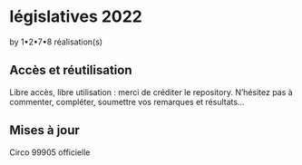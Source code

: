 # législatives 2022

by 1•2•7•8 réalisation(s)


## Accès et réutilisation

Libre accès, libre utilisation : merci de créditer le repository.
N’hésitez pas à commenter, compléter, soumettre vos remarques et résultats…


## Mises à jour
Circo 99905 officielle

